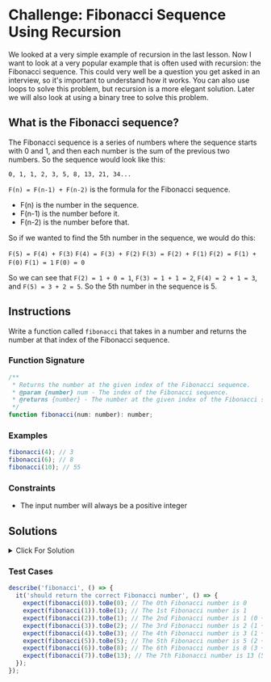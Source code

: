# Challenge: Fibonacci Sequence Using Recursion

We looked at a very simple example of recursion in the last lesson. Now I want to look at a very popular example that is often used with recursion: the Fibonacci sequence. This could very well be a question you get asked in an interview, so it's important to understand how it works. You can also use loops to solve this problem, but recursion is a more elegant solution. Later we will also look at using a binary tree to solve this problem.

## What is the Fibonacci sequence?

The Fibonacci sequence is a series of numbers where the sequence starts with 0 and 1, and then each number is the sum of the previous two numbers. So the sequence would look like this:

`0, 1, 1, 2, 3, 5, 8, 13, 21, 34...`

`F(n) = F(n-1) + F(n-2)` is the formula for the Fibonacci sequence.

- F(n) is the number in the sequence.
- F(n-1) is the number before it.
- F(n-2) is the number before that.

So if we wanted to find the 5th number in the sequence, we would do this:

`F(5) = F(4) + F(3)`
`F(4) = F(3) + F(2)`
`F(3) = F(2) + F(1)`
`F(2) = F(1) + F(0)`
`F(1) = 1`
`F(0) = 0`

So we can see that `F(2) = 1 + 0 = 1`, `F(3) = 1 + 1 = 2`, `F(4) = 2 + 1 = 3`, and `F(5) = 3 + 2 = 5`. So the 5th number in the sequence is 5.

## Instructions

Write a function called `fibonacci` that takes in a number and returns the number at that index of the Fibonacci sequence.

### Function Signature

```js
/**
 * Returns the number at the given index of the Fibonacci sequence.
 * @param {number} num - The index of the Fibonacci sequence.
 * @returns {number} - The number at the given index of the Fibonacci sequence.
 */
function fibonacci(num: number): number;
```

### Examples

```js
fibonacci(4); // 3
fibonacci(6); // 8
fibonacci(10); // 55
```

### Constraints

- The input number will always be a positive integer

## Solutions

<details>
  <summary>Click For Solution</summary>

```typescript
const fibonacci = (num: number): number =>
  num < 2 ? num : fibonacci(num - 1) + fibonacci(num - 2);
```

### Explanation

- We have what we call the `base case`, which is when the number is less than 2.
- If this is true, we return the number.
- If it is not true, we run the `recursive case`, which will return the sum of the previous two numbers. This will continue until the number is less than 2.

Let's look at this step by step using an example where input num is 5:

1. Initial Call: `fibonacci(5)` is called.
2. Recursive Call 1: `fibonacci(5)` calls `fibonacci(4) + fibonacci(3)`.
3. Recursive Call 2: `fibonacci(4)` calls `fibonacci(3) + fibonacci(2)`.
4. Recursive Call 3: `fibonacci(3)` calls `fibonacci(2) + fibonacci(1)`.
5. Base Case 1: `fibonacci(2)` returns 1.
6. Base Case 2: `fibonacci(1)` returns 1.
7. Unwinding Process: As the recursive calls return, the function accumulates the results:

- `fibonacci(1)` returns 1.
- `fibonacci(2)` returns 1.
- `fibonacci(3)` returns `fibonacci(2) + fibonacci(1)` = 1 + 1 = `2`.
- `fibonacci(4)` returns `fibonacci(3) + fibonacci(2)` = 2 + 1 = `3`.
- `fibonacci(5)` returns `fibonacci(4) + fibonacci(3)` = 3 + 2 = `5`.

So, `fibonacci(5)` returns `5`, which is the fifth number in the Fibonacci sequence.

</details>

### Test Cases

```js
describe('fibonacci', () => {
  it('should return the correct Fibonacci number', () => {
    expect(fibonacci(0)).toBe(0); // The 0th Fibonacci number is 0
    expect(fibonacci(1)).toBe(1); // The 1st Fibonacci number is 1
    expect(fibonacci(2)).toBe(1); // The 2nd Fibonacci number is 1 (0 + 1)
    expect(fibonacci(3)).toBe(2); // The 3rd Fibonacci number is 2 (1 + 1)
    expect(fibonacci(4)).toBe(3); // The 4th Fibonacci number is 3 (1 + 2)
    expect(fibonacci(5)).toBe(5); // The 5th Fibonacci number is 5 (2 + 3)
    expect(fibonacci(6)).toBe(8); // The 6th Fibonacci number is 8 (3 + 5)
    expect(fibonacci(7)).toBe(13); // The 7th Fibonacci number is 13 (5 + 8)
  });
});
```
